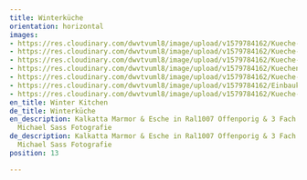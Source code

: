 ```yaml
---
title: Winterküche
orientation: horizontal
images:
- https://res.cloudinary.com/dwvtvuml8/image/upload/v1579784162/Kueche-Dachgeschoss-Loft-grau-lackiert_gxrazc.png
- https://res.cloudinary.com/dwvtvuml8/image/upload/v1579784162/Kueche-Dachgeschoss-Loft-grau-lackier_jz875s.png
- https://res.cloudinary.com/dwvtvuml8/image/upload/v1579784162/Kueche-grau-Kuechenzeile_y7yjl7.png
- https://res.cloudinary.com/dwvtvuml8/image/upload/v1579784162/Kuechenzeile-hochwertig-exklusiv_cnttv4.png
- https://res.cloudinary.com/dwvtvuml8/image/upload/v1579784162/Kueche-Kacheln-Arbeisplatte_jzck1w.png
- https://res.cloudinary.com/dwvtvuml8/image/upload/v1579784162/Einbaukueche-grau-Unterschrank-Oberschrank_byyjyq.png
- https://res.cloudinary.com/dwvtvuml8/image/upload/v1579784162/Kueche-Dachgeschoss-hochwertig-exklusiv_uwpkr2.png
en_title: Winter Kitchen
de_title: Winterküche
en_description: Kalkatta Marmor & Esche in Ral1007 Offenporig & 3 Fach Lackiert /
  Michael Sass Fotografie
de_description: Kalkatta Marmor & Esche in Ral1007 Offenporig & 3 Fach Lackiert /
  Michael Sass Fotografie
position: 13

---
```

